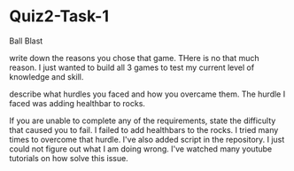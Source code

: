 # Quiz2-Task-1
 
Ball Blast

write down the reasons you chose that game.
THere is no that much reason. I just wanted to build all 3 games to test my current level of knowledge and skill.

describe what hurdles you faced and how you overcame them.
The hurdle I faced was adding healthbar to rocks.

If you are unable to complete any of the requirements, state the difficulty that caused you to fail.
I failed to add healthbars to the rocks. I tried many times to overcome that hurdle. I've also added script in the repository. I just could not figure out what I am doing wrong. I've watched many youtube tutorials on how solve this issue.
